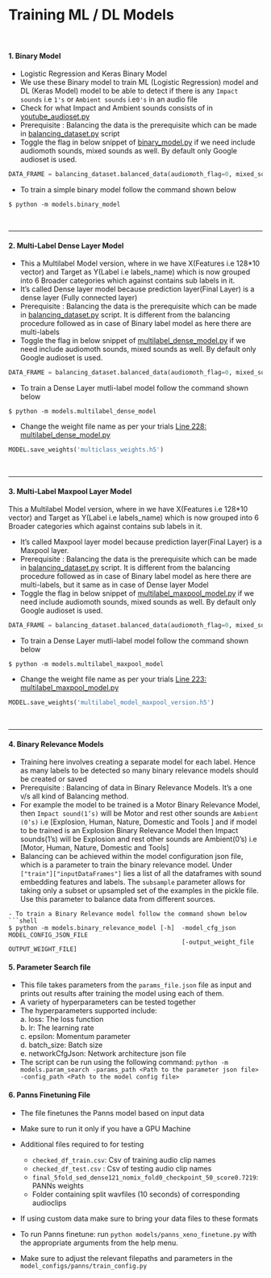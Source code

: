# Training ML / DL  Models
<br>


#### 1. Binary Model

- Logistic Regression and Keras Binary Model
- We use these Binary model to train ML (Logistic Regression) model and DL (Keras Model) model to be able to detect if there is any ```Impact sounds``` i.e ```1's``` or ```Ambient sounds``` i.e```0's``` in an audio file
-  Check for what Impact and Ambient sounds consists of in [youtube_audioset.py](https://github.com/wildlytech/modular_acoustic_detection/blob/28a38658a659ddabbd4d73cfad3c91132ab3736e/youtube_audioset.py#L159)
-  Prerequisite : Balancing the data is the prerequisite which can be made in [balancing_dataset.py](https://github.com/wildlytech/modular_acoustic_detection/blob/master/balancing_dataset.py) script
- Toggle the flag in below snippet of  [binary_model.py](https://github.com/wildlytech/modular_acoustic_detection/blob/master/models/binary_model.py) if we need include audiomoth sounds, mixed sounds as well. By default only Google audioset is used.
```python
DATA_FRAME = balancing_dataset.balanced_data(audiomoth_flag=0, mixed_sounds_flag=0)
```
- To train a simple binary model follow the command shown below
```shell
$ python -m models.binary_model
```


<br>

***

#### 2. Multi-Label Dense Layer Model
-   This a Multilabel Model version, where in we have X(Features i.e 128*10 vector) and Target as Y(Label i.e labels_name) which is now grouped into 6 Broader categories which against contains sub labels in it.
-   It’s called Dense layer model because prediction layer(Final Layer) is a dense layer (Fully connected layer)
- Prerequisite : Balancing the data is the prerequisite which can be made in [balancing_dataset.py](https://github.com/wildlytech/modular_acoustic_detection/blob/master/balancing_dataset.py) script. It is different from the balancing procedure followed as in case of Binary label model as here there are multi-labels
- Toggle the flag in below snippet of  [multilabel_dense_model.py](https://github.com/wildlytech/modular_acoustic_detection/blob/master/models/multilabel_dense_model.py) if we need include audiomoth sounds, mixed sounds as well. By default only Google audioset is used.
```python
DATA_FRAME = balancing_dataset.balanced_data(audiomoth_flag=0, mixed_sounds_flag=0)
```
- To train a Dense Layer mutli-label model follow the command shown below
```shell
$ python -m models.multilabel_dense_model
```
- Change the weight file name as per your trials [Line 228: multilabel_dense_model.py](https://github.com/wildlytech/modular_acoustic_detection/blob/28a38658a659ddabbd4d73cfad3c91132ab3736e/models/multilabel_dense_model.py#L228)
```python
MODEL.save_weights('multiclass_weights.h5')
```

<br>

***

#### 3. Multi-Label Maxpool Layer Model
This a Multilabel Model version, where in we have X(Features i.e 128*10 vector) and Target as Y(Label i.e labels_name) which is now grouped into 6 Broader categories which against contains sub labels in it.
-   It’s called Maxpool layer model because prediction layer(Final Layer) is a Maxpool layer.
- Prerequisite : Balancing the data is the prerequisite which can be made in [balancing_dataset.py](https://github.com/wildlytech/modular_acoustic_detection/blob/master/balancing_dataset.py) script. It is different from the balancing procedure followed as in case of Binary label model as here there are multi-labels, but it same as in case of Dense layer Model
- Toggle the flag in below snippet of  [multilabel_maxpool_model.py](https://github.com/wildlytech/modular_acoustic_detection/blob/master/models/multilabel_maxpool_model.py) if we need include audiomoth sounds, mixed sounds as well. By default only Google audioset is used.
```python
DATA_FRAME = balancing_dataset.balanced_data(audiomoth_flag=0, mixed_sounds_flag=0)
```
- To train a Dense Layer mutli-label model follow the command shown below
```shell
$ python -m models.multilabel_maxpool_model
```
- Change the weight file name as per your trials [Line 223: multilabel_maxpool_model.py](https://github.com/wildlytech/modular_acoustic_detection/blob/28a38658a659ddabbd4d73cfad3c91132ab3736e/models/multilabel_maxpool_model.py#L228)
```python
MODEL.save_weights('multilabel_model_maxpool_version.h5')
```

<br>

***

#### 4. Binary Relevance Models
-   Training here involves creating a separate model for each label. Hence as many labels to be detected so many binary relevance models should be created or saved
-  Prerequisite :  Balancing of data in Binary Relevance Models. It’s a one v/s all kind of Balancing method.
-   For example the model to be trained is a Motor Binary Relevance Model, then ```Impact sound(1’s)``` will be Motor and rest other sounds are ```Ambient (0’s)``` i.e [Explosion, Human, Nature, Domestic and Tools ] and if model to be trained is an Explosion Binary Relevance Model then Impact sounds(1’s) will be Explosion and rest other sounds are Ambient(0’s) i.e [Motor, Human, Nature, Domestic and Tools]
- Balancing can be achieved within the model configuration json file, which is a parameter to train the binary relevance model.  Under ```["train"]["inputDataFrames"]``` lies a list of all the dataframes with sound embedding features and labels. The ```subsample``` parameter allows for taking only a subset or upsampled set of the examples in the pickle file. Use this parameter to balance data from different sources.
```
- To train a Binary Relevance model follow the command shown below
```shell
$ python -m models.binary_relevance_model [-h]  -model_cfg_json MODEL_CONFIG_JSON_FILE
                                                [-output_weight_file OUTPUT_WEIGHT_FILE]
```

#### 5. Parameter Search file
- This file takes parameters from the ```params_file.json``` file as input and prints out results after training the model using each of them.
- A variety of hyperparameters can be tested together 
- The hyperparameters supported include:<br>
a. loss: The loss function<br>
b. lr: The learning rate<br>
c. epsilon: Momentum parameter<br>
d. batch_size: Batch size<br>
e. networkCfgJson: Network architecture json file<br>
- The script can be run using the following command:
```python -m models.param_search -params_path <Path to the parameter json file> -config_path <Path to the model config file>```


#### 6. Panns Finetuning File

- The file finetunes the Panns model based on input data
- Make sure to run it only if you have a GPU Machine
- Additional files required to for testing
    - `checked_df_train.csv`: Csv of training audio clip names
    - `checked_df_test.csv` : Csv of testing audio clip names
    - `final_5fold_sed_dense121_nomix_fold0_checkpoint_50_score0.7219`: PANNs weights
    - Folder containing split wavfiles (10 seconds) of corresponding audioclips
- If using custom data make sure to bring your data files to these formats

- To run Panns finetune: run `python models/panns_xeno_finetune.py` with the 
appropriate arguments from the help menu.
- Make sure to adjust the relevant filepaths and parameters in the `model_configs/panns/train_config.py`
